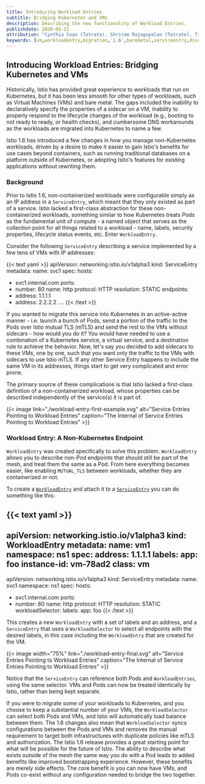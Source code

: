```yaml
---
title: Introducing Workload Entries
subtitle: Bridging Kubernetes and VMs
description: Describing the new functionality of Workload Entries.
publishdate: 2020-05-21
attribution: "Cynthia Coan (Tetrate), Shriram Rajagopalan (Tetrate), Tia Louden (Tetrate), John Howard (Google), Sven Mawson (Google)"
keywords: [vm,workloadentry,migration,'1.6',baremetal,serviceentry,discovery]
---
```


## Introducing Workload Entries: Bridging Kubernetes and VMs

Historically, Istio has provided great experience to workloads that run on Kubernetes, but it has been less smooth for other types of workloads, such as Virtual Machines (VMs) and bare metal. The gaps included the inability to declaratively specify the properties of a sidecar on a VM, inability to properly respond to the lifecycle changes of the workload (e.g., booting to not ready to ready, or health checks), and cumbersome DNS workarounds as the workloads are migrated into Kubernetes to name a few.

Istio 1.6 has introduced a few changes in how you manage non-Kubernetes workloads, driven by a desire to make it easier to gain Istio's benefits for use cases beyond containers, such as running traditional databases on a platform outside of Kubernetes, or adopting Istio's features for existing applications without rewriting them.

### Background

Prior to Istio 1.6, non-containerized workloads were configurable simply as an IP address in a `ServiceEntry`, which meant that they only existed as part of a service. Istio lacked a first-class abstraction for these non-containerized workloads, something similar to how Kubernetes treats Pods as the fundamental unit of compute - a named object that serves as the collection point for all things related to a workload - name, labels, security properties, lifecycle status events, etc. Enter `WorkloadEntry`.

Consider the following `ServiceEntry` describing a service implemented by a few tens of VMs with IP addresses:

{{< text yaml >}}
apiVersion: networking.istio.io/v1alpha3
kind: ServiceEntry
metadata:
  name: svc1
spec:
  hosts:
  - svc1.internal.com
  ports:
  - number: 80
    name: http
    protocol: HTTP
  resolution: STATIC
  endpoints:
  - address: 1.1.1.1
  - address: 2.2.2.2
  ....
{{< /text >}}

If you wanted to migrate this service into Kubernetes in an active-active manner - i.e. launch a bunch of Pods, send a portion of the traffic to the Pods over Istio mutual TLS (mTLS) and send the rest to the VMs without sidecars - how would you do it? You would have needed to use a combination of a Kubernetes service, a virtual service, and a destination rule to achieve the behavior. Now, let's say you decided to add sidecars to these VMs, one by one, such that you want only the traffic to the VMs with sidecars to use Istio mTLS. If any other Service Entry happens to include the same VM in its addresses, things start to get very complicated and error prone.

The primary source of these complications is that Istio lacked a first-class definition of a non-containerized workload, whose properties can be described independently of the service(s) it is part of.

{{< image
    link="./workload-entry-first-example.svg"
    alt="Service Entries Pointing to Workload Entries"
    caption="The Internal of Service Entries Pointing to Workload Entries"
    >}}

### Workload Entry: A Non-Kubernetes Endpoint

`WorkloadEntry` was created specifically to solve this problem. `WorkloadEntry` allows you to describe non-Pod endpoints that should still be part of the mesh, and treat them the same as a Pod. From here everything becomes easier, like enabling `MUTUAL_TLS` between workloads, whether they are containerized or not.

To create a [`WorkloadEntry`](/docs/reference/config/networking/workload-entry/) and attach it to a [`ServiceEntry`](/docs/reference/config/networking/service-entry/) you can do something like this:

{{< text yaml >}}
---
apiVersion: networking.istio.io/v1alpha3
kind: WorkloadEntry
metadata:
  name: vm1
  namespace: ns1
spec:
  address: 1.1.1.1
  labels:
    app: foo
    instance-id: vm-78ad2
    class: vm
---
apiVersion: networking.istio.io/v1alpha3
kind: ServiceEntry
metadata:
  name: svc1
  namespace: ns1
spec:
  hosts:
  - svc1.internal.com
  ports:
  - number: 80
    name: http
    protocol: HTTP
  resolution: STATIC
  workloadSelector:
    labels:
      app: foo
{{< /text >}}

This creates a new `WorkloadEntry` with a set of labels and an address, and a `ServiceEntry` that uses a `WorkloadSelector` to select all endpoints with the desired labels, in this case including the `WorkloadEntry` that are created for the VM.

{{< image width="75%"
    link="./workload-entry-final.svg"
    alt="Service Entries Pointing to Workload Entries"
    caption="The Internal of Service Entries Pointing to Workload Entries"
    >}}

Notice that the `ServiceEntry` can reference both Pods and `WorkloadEntries`, using the same selector. VMs and Pods can now be treated identically by Istio, rather than being kept separate.

If you were to migrate some of your workloads to Kubernetes, and you choose to keep a substantial number of your VMs, the `WorkloadSelector` can select both Pods and VMs, and Istio will automatically load balance between them. The 1.6 changes also mean that `WorkloadSelector` syncs configurations between the Pods and VMs and removes the manual requirement to target both infrastructures with duplicate policies like mTLS and authorization.
The Istio 1.6 release provides a great starting point for what will be possible for the future of Istio. The ability to describe what exists outside of the mesh the same way you do with a Pod leads to added benefits like improved bootstrapping experience. However, these benefits are merely side effects. The core benefit is you can now have VMs, and Pods co-exist without any configuration needed to bridge the two together.
